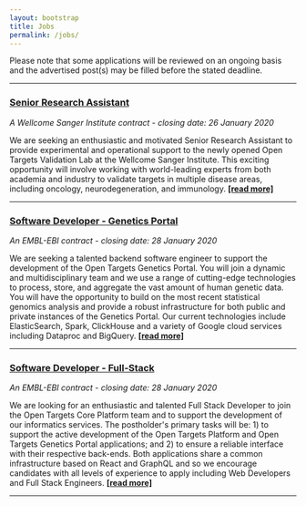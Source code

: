 ```yaml
---
layout: bootstrap
title: Jobs
permalink: /jobs/
---
```

Please note that some applications will be reviewed on an ongoing basis and the advertised post(s) may be filled before the stated deadline. 

***

### [Senior Research Assistant](https://jobs.sanger.ac.uk/vacancy/senior-research-assistant-408769.html)
*A Wellcome Sanger Institute contract - closing date: 26 January 2020*

We are seeking an enthusiastic and motivated Senior Research Assistant to provide experimental and operational support to the newly opened Open Targets Validation Lab at the Wellcome Sanger Institute. This exciting opportunity will involve working with world-leading experts from both academia and industry to validate targets in multiple disease areas, including oncology, neurodegeneration, and immunology. __[[read more]](https://jobs.sanger.ac.uk/vacancy/senior-research-assistant-408769.html)__

***

### [Software Developer - Genetics Portal](https://www.embl.de/jobs/searchjobs/index.php?ref=EBI01577)
*An EMBL-EBI contract - closing date: 28 January 2020*

We are seeking a talented backend software engineer to support the development of the Open Targets Genetics Portal. You  will join a dynamic and multidisciplinary team and we use a range of cutting-edge technologies to process, store, and aggregate the vast amount of human genetic data. You will have the opportunity to build on the most recent statistical genomics analysis and provide a robust infrastructure for both public and private instances of the Genetics Portal. Our current technologies include ElasticSearch, Spark, ClickHouse and a variety of Google cloud services including Dataproc and BigQuery. __[[read more]](https://www.embl.de/jobs/searchjobs/index.php?ref=EBI01577)__

***

### [Software Developer - Full-Stack](https://www.embl.de/jobs/searchjobs/index.php?ref=EBI01576)
*An EMBL-EBI contract - closing date: 28 January 2020*

We are looking for an enthusiastic and talented Full Stack Developer to join the Open Targets Core Platform team and to support the development of our informatics services. The postholder's primary tasks will be: 1) to support the active development of the Open Targets Platform and Open Targets Genetics Portal applications; and 2) to ensure a reliable interface with their respective back-ends. Both applications share a common infrastructure based on React and GraphQL and so we encourage candidates with all levels of experience to apply including Web Developers and Full Stack Engineers. __[[read more]](https://www.embl.de/jobs/searchjobs/index.php?ref=EBI01576)__

***
